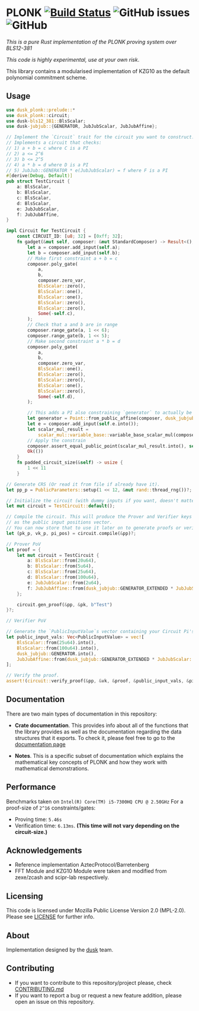 # PLONK [![Build Status](https://travis-ci.com/dusk-network/plonk.svg?branch=master)](https://travis-ci.com/dusk-network/plonk) ![GitHub issues](https://img.shields.io/github/issues-raw/dusk-network/plonk?style=plastic) ![GitHub](https://img.shields.io/github/license/dusk-network/plonk?color=%230E55EF)

_This is a pure Rust implementation of the PLONK proving system over BLS12-381_

_This code is highly experimental, use at your own risk_.

This library contains a modularised implementation of KZG10 as the default polynomial commitment scheme.

## Usage

```rust
use dusk_plonk::prelude::*
use dusk_plonk::circuit;
use dusk-bls12_381::BlsScalar;
use dusk-jubjub::{GENERATOR, JubJubScalar, JubJubAffine};

// Implement the `Circuit` trait for the circuit you want to construct.
// Implements a circuit that checks:
// 1) a + b = c where C is a PI
// 2) a <= 2^6
// 3) b <= 2^5
// 4) a * b = d where D is a PI
// 5) JubJub::GENERATOR * e(JubJubScalar) = f where F is a PI
#[derive(Debug, Default)]
pub struct TestCircuit {
    a: BlsScalar,
    b: BlsScalar,
    c: BlsScalar,
    d: BlsScalar,
    e: JubJubScalar,
    f: JubJubAffine,
}

impl Circuit for TestCircuit {
    const CIRCUIT_ID: [u8; 32] = [0xff; 32];
    fn gadget(&mut self, composer: &mut StandardComposer) -> Result<(), Error> {
        let a = composer.add_input(self.a);
        let b = composer.add_input(self.b);
        // Make first constraint a + b = c
        composer.poly_gate(
            a,
            b,
            composer.zero_var,
            BlsScalar::zero(),
            BlsScalar::one(),
            BlsScalar::one(),
            BlsScalar::zero(),
            BlsScalar::zero(),
            Some(-self.c),
        );
        // Check that a and b are in range
        composer.range_gate(a, 1 << 6);
        composer.range_gate(b, 1 << 5);
        // Make second constraint a * b = d
        composer.poly_gate(
            a,
            b,
            composer.zero_var,
            BlsScalar::one(),
            BlsScalar::zero(),
            BlsScalar::zero(),
            BlsScalar::one(),
            BlsScalar::zero(),
            Some(-self.d),
        );

        // This adds a PI also constraining `generator` to actually be `dusk_jubjub::GENERATOR`
        let generator = Point::from_public_affine(composer, dusk_jubjub::GENERATOR);
        let e = composer.add_input(self.e.into());
        let scalar_mul_result =
            scalar_mul::variable_base::variable_base_scalar_mul(composer, e, generator);
        // Apply the constrain
        composer.assert_equal_public_point(scalar_mul_result.into(), self.f);
        Ok(())
    }
    fn padded_circuit_size(&self) -> usize {
        1 << 11
    }

// Generate CRS (Or read it from file if already have it).
let pp_p = PublicParameters::setup(1 << 12, &mut rand::thread_rng())?;

// Initialize the circuit (with dummy inputs if you want, doesn't matter).
let mut circuit = TestCircuit::default();

// Compile the circuit. This will produce the Prover and Verifier keys as well
// as the public input positions vector.
// You can now store that to use it later on to generate proofs or verify them.
let (pk_p, vk_p, pi_pos) = circuit.compile(&pp)?;

// Prover PoV
let proof = {
    let mut circuit = TestCircuit {
        a: BlsScalar::from(20u64),
        b: BlsScalar::from(5u64),
        c: BlsScalar::from(25u64),
        d: BlsScalar::from(100u64),
        e: JubJubScalar::from(2u64),
        f: JubJubAffine::from(dusk_jubjub::GENERATOR_EXTENDED * JubJubScalar::from(2u64)),
    };

    circuit.gen_proof(&pp, &pk, b"Test")
}?;

// Verifier PoV

// Generate the `PublicInputValue`s vector containing your Circuit Pi's **ordered**.
let public_input_vals: Vec<PublicInputValue> = vec![
    BlsScalar::from(25u64).into(),
    BlsScalar::from(100u64).into(),
    dusk_jubjub::GENERATOR.into(),
    JubJubAffine::from(dusk_jubjub::GENERATOR_EXTENDED * JubJubScalar::from(2u64)).into(),
];

// Verify the proof.
assert!(circuit::verify_proof(&pp, &vk, &proof, &public_input_vals, &pi_pos, b"Test").is_ok());
```

## Documentation

There are two main types of documentation in this repository:

- **Crate documentation**. This provides info about all of the functions that the library provides as well
  as the documentation regarding the data structures that it exports. To check it, please feel free to go to
  the [documentation page](https://dusk-network.github.io/plonk/dusk_plonk/index.html)

- **Notes**. This is a specific subset of documentation which explains the mathematical key concepts
  of PLONK and how they work with mathematical demonstrations.

## Performance

Benchmarks taken on `Intel(R) Core(TM) i5-7300HQ CPU @ 2.50GHz`
For a proof-size of `2^16` constraints/gates:

- Proving time: `5.46s`
- Verification time: `6.13ms`. **(This time will not vary depending on the circuit-size.)**

## Acknowledgements

- Reference implementation AztecProtocol/Barretenberg
- FFT Module and KZG10 Module were taken and modified from zexe/zcash and scipr-lab respectively.

## Licensing

This code is licensed under Mozilla Public License Version 2.0 (MPL-2.0). Please see [LICENSE](https://github.com/dusk-network/plonk/blob/master/LICENSE) for further info.

## About

Implementation designed by the [dusk](https://dusk.network) team.

## Contributing

- If you want to contribute to this repository/project please, check [CONTRIBUTING.md](https://github.com/dusk-network/plonk/blob/master/CONTRIBUTING.md)
- If you want to report a bug or request a new feature addition, please open an issue on this repository.
